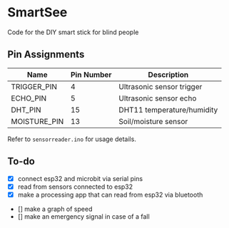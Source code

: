 # SmartSee
Code for the DIY smart stick for blind people

## Pin Assignments

| Name           | Pin Number | Description                |
|----------------|------------|----------------------------|
| TRIGGER_PIN    | 4          | Ultrasonic sensor trigger  |
| ECHO_PIN       | 5          | Ultrasonic sensor echo     |
| DHT_PIN        | 15         | DHT11 temperature/humidity |
| MOISTURE_PIN   | 13         | Soil/moisture sensor       |

Refer to `sensorreader.ino` for usage details.

## To-do
- [x] connect esp32 and microbit via serial pins
- [x] read from sensors connected to esp32
- [x] make a processing app that can read from esp32 via bluetooth
- [] make a graph of speed
- [] make an emergency signal in case of a fall